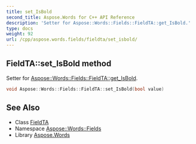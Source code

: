 ```yaml
---
title: set_IsBold
second_title: Aspose.Words for C++ API Reference
description: 'Setter for Aspose::Words::Fields::FieldTA::get_IsBold.'
type: docs
weight: 92
url: /cpp/aspose.words.fields/fieldta/set_isbold/
---
```

## FieldTA::set_IsBold method


Setter for [Aspose::Words::Fields::FieldTA::get_IsBold](../get_isbold/).

```cpp
void Aspose::Words::Fields::FieldTA::set_IsBold(bool value)
```

## See Also

* Class [FieldTA](../)
* Namespace [Aspose::Words::Fields](../../)
* Library [Aspose.Words](../../../)
